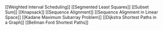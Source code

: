 [[Weighted Interval Scheduling]]
[[Segmented Least Squares]]
[[Subset Sum]]
[[Knapsack]]
[[Sequence Alignment]]
[[Sequence Alignment in Linear Space]]
[[Kadane Maximum Subarray Problem]]
[[Dijkstra Shortest Paths in a Graph]]
[[Bellman Ford Shortest Paths]]